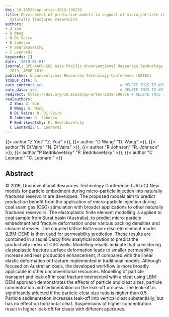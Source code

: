 ```yaml
---
doi: 10.15530/ap-urtec-2019-198276
title: Development of predictive models in support of micro-particle injection in
  naturally fractured reservoirs
authors:
- Z You
- D Wang
- N Di Vaira
- R Johnson
- P Bedrikovetsky
- C Leonardi
keywords: []
date: '2019-01-01'
journal: SPE/AAPG/SEG Asia Pacific Unconventional Resources Technology Conference
  2019, APUR 2019
publisher: Unconventional Resources Technology Conference (URTEC)
scopus_cite: 6
auto_content: yes                                  # DELETE THIS TO NOT AUTO GENERATE CONTENT
auto_data: yes                                     # DELETE THIS TO NOT AUTO GENERATE METADATA
redirect: https://doi.org/10.15530/ap-urtec-2019-198276 # DELETE THIS TO NOT REDIRECT
realauthors:
  Z You: Z. You
  D Wang: D. Wang
  N Di Vaira: N. Di Vaira
  R Johnson: R. Johnson
  P Bedrikovetsky: P. Bedrikovetsky
  C Leonardi: C. Leonardi
---
```

{{< author "Z You" "Z. You" >}}, {{< author "D Wang" "D. Wang" >}}, {{< author "N Di Vaira" "N. Di Vaira" >}}, {{< author "R Johnson" "R. Johnson" >}}, {{< author "P Bedrikovetsky" "P. Bedrikovetsky" >}}, {{< author "C Leonardi" "C. Leonardi" >}}

## Abstract
© 2019, Unconventional Resources Technology Conference (URTeC).New models for particle embedment during micro-particle injection into naturally fractured reservoirs are developed. The proposed models aim to predict production benefit from the application of micro-particle injection during coal seam gas (CSG) stimulation with broader applications to other naturally fractured reservoirs. The elastoplastic finite element modelling is applied to coal sample from Surat basin (Australia), to predict micro-particle embedment and fracture deformation under various packing densities and closure stresses. The coupled lattice Boltzmann-discrete element model (LBM-DEM) is then used for permeability prediction. These results are combined in a radial Darcy flow analytical solution to predict the productivity index of CSG wells. Modelling results indicate that considering elastoplastic fracture surface deformation leads to smaller permeability increase and less production enhancement, if compared with the linear elastic deformation of fracture implemented in traditional models. Although focused on Australian coals, the developed workflow is more broadly applicable in other unconventional resources. Modelling of particle transport and leak-off in coal fracture intersected with a cleat using LBM-DEM approach demonstrates the effects of particle and cleat sizes, particle concentration and sedimentation on the leak-off process. The leak-off is significantly affected if the particle-cleat size ratio is higher than 0.5. Particle sedimentation increases leak-off into vertical cleat substantially, but has no effect on horizontal cleat. Suspensions of higher concentration result in higher leak-off for cleats with different apertures.
